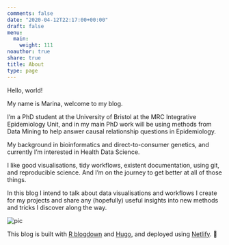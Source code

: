 ```yaml
---
comments: false
date: "2020-04-12T22:17:00+00:00"
draft: false
menu:
  main:
    weight: 111
noauthor: true
share: true
title: About
type: page
---
```


Hello, world!

My name is Marina, welcome to my blog.

I’m a PhD student at the University of Bristol at the MRC Integrative Epidemiology Unit, and in my main PhD work will be using methods from Data Mining to help answer causal relationship questions in Epidemiology.

My background in bioinformatics and direct-to-consumer genetics, and currently I’m interested in Health Data Science.

I like good visualisations, tidy workflows, existent documentation, using git, and reproducible science. And I’m on the journey to get better at all of those things.

In this blog I intend to talk about data visualisations and workflows I create for my projects and share any (hopefully) useful insights into new methods and tricks I discover along the way. 

![pic](/img/marina-logo-large.gif) 


This blog is built with [R blogdown][1] and [Hugo][2], and deployed using [Netlify][3]. :tada:



[1]: https://github.com/rstudio/blogdown
[2]: https://gohugo.io/
[3]: https://www.netlify.com/
